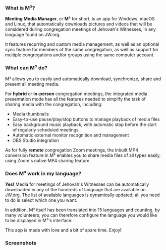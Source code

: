 ### What is M³?

**Meeting Media Manager**, or **M³** for short, is an app for Windows, macOS and Linux, that automatically downloads pictures and videos that will be considered during congregation meetings of Jehovah's Witnesses, in any language found on JW.org.
  
It features recurring and custom media management, as well as an optional sync feature for members of the same congregation, as well as support for multiple congregations and/or groups using the same computer account.

### What can M³ do?

M³ allows you to easily and automatically download, synchronize, share and present all meeting media.
  
For **hybrid** or **in-person** congregation meetings, the integrated media presentation mode has all the features needed to simplify the task of sharing media with the congregation, including:

- Media thumbnails
- Easy-to-use pause/play/stop buttons to manage playback of media files
- Easy background music playback, with automatic stop before the start of regularly scheduled meetings
- Automatic external monitor recognition and management
- OBS Studio integration

As for fully **remote** congregation Zoom meetings, the inbuilt MP4 conversion feature in M³ enables you to share media files of all types easily, using Zoom's native MP4 sharing feature.

### Does M³ work in my language?

**Yes!** Media for meetings of Jehovah's Witnesses can be automatically downloaded in any of the hundreds of language that are available on JW.org. The list of available languages is dynamically updated; all you need to do is select which one you want.

In addition, M³ itself has been translated into 15 languages and counting, by many volunteers; you can therefore configure the language you would like to be displayed in M³'s interface.

This app is made with love and a bit of spare time. Enjoy!

### Screenshots
